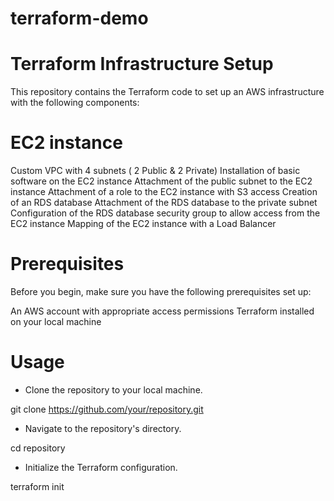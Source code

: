 # terraform-demo
# Terraform Infrastructure Setup
This repository contains the Terraform code to set up an AWS infrastructure with the following components:

# EC2 instance
Custom VPC with 4 subnets ( 2 Public & 2 Private)
Installation of basic software on the EC2 instance
Attachment of the public subnet to the EC2 instance
Attachment of a role to the EC2 instance with S3 access
Creation of an RDS database
Attachment of the RDS database to the private subnet
Configuration of the RDS database security group to allow access from the EC2 instance
Mapping of the EC2 instance with a Load Balancer

# Prerequisites

Before you begin, make sure you have the following prerequisites set up:

An AWS account with appropriate access permissions
Terraform installed on your local machine

# Usage

- Clone the repository to your local machine.
  
git clone https://github.com/your/repository.git

- Navigate to the repository's directory.

cd repository

- Initialize the Terraform configuration.

terraform init
